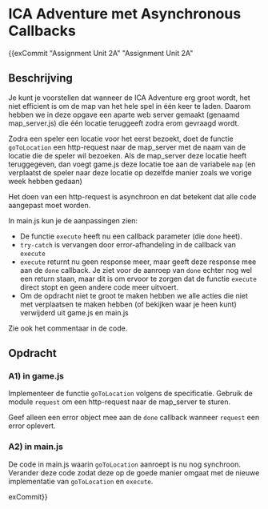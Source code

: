 # ICA Adventure met Asynchronous Callbacks

{{exCommit "Assignment Unit 2A" "Assignment Unit 2A"
## Beschrijving
Je kunt je voorstellen dat wanneer de ICA Adventure erg groot wordt, het niet efficient is om de map van het hele spel in één keer te laden. Daarom hebben we in deze opgave een aparte web server gemaakt (genaamd map_server.js) die één locatie teruggeeft zodra erom gevraagd wordt.

Zodra een speler een locatie voor het eerst bezoekt, doet de functie `goToLocation` een http-request naar de map_server met de naam van de locatie die de speler wil bezoeken. Als de map_server deze locatie heeft teruggegeven, dan voegt game.js deze locatie toe aan de variabele `map` (en verplaatst de speler naar deze locatie op dezelfde manier zoals we vorige week hebben gedaan)

Het doen van een http-request is asynchroon en dat betekent dat alle code aangepast moet worden.

In main.js kun je de aanpassingen zien:
* De functie `execute` heeft nu een callback parameter (die `done` heet).
* `try-catch` is vervangen door error-afhandeling in de callback van `execute`
* `execute` returnt nu geen response meer, maar geeft deze response mee aan de `done` callback. Je ziet voor de aanroep van `done` echter nog wel een return staan, maar dit is om ervoor te zorgen dat de functie `execute` direct stopt en geen andere code meer uitvoert. 
* Om de opdracht niet te groot te maken hebben we alle acties die niet met verplaatsen te maken hebben (of bekijken waar je heen kunt) verwijderd uit game.js en main.js

Zie ook het commentaar in de code.

## Opdracht

### A1) in game.js
Implementeer de functie `goToLocation` volgens de specificatie. Gebruik de module `request` om een http-request naar de map_server te sturen. 

Geef alleen een error object mee aan de `done` callback wanneer `request` een error oplevert.

### A2) in main.js
De code in main.js waarin `goToLocation` aanroept is nu nog synchroon. Verander deze code zodat deze op de goede manier omgaat met de nieuwe implementatie van `goToLocation` en `execute`.

exCommit}}
